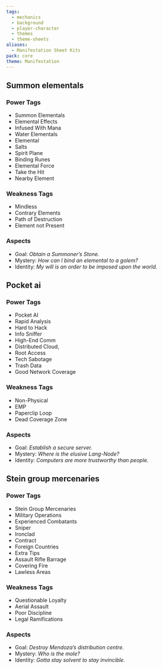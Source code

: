 ```yaml
---
tags:
  - mechanics
  - background
  - player-character
  - themes
  - theme-sheets
aliases:
  - Manifestation Sheet Kits
pack: core
theme: Manifestation
---
```



## Summon elementals
### Power Tags
- Summon Elementals
- Elemental Effects
- Infused With Mana
- Water Elementals
- Elemental
- Salts
- Spirit Plane
- Binding Runes
- Elemental Force
- Take the Hit
- Nearby Element

### Weakness Tags
- Mindless
- Contrary Elements
- Path of Destruction
- Element not Present

### Aspects
- Goal: *Obtain a Summoner’s Stone.*
- Mystery: *How can I bind an elemental to a golem?*
- Identity: *My will is an order to be imposed upon the world.*

## Pocket ai
### Power Tags
- Pocket AI
- Rapid Analysis
- Hard to Hack
- Info Sniffer
- High-End Comm
- Distributed Cloud,
- Root Access
- Tech Sabotage
- Trash Data
- Good Network Coverage

### Weakness Tags
- Non-Physical
- EMP
- Paperclip Loop
- Dead Coverage Zone

### Aspects
- Goal: *Establish a secure server.*
- Mystery: *Where is the elusive Lang-Node?*
- Identity: *Computers are more trustworthy than people.*

## Stein group mercenaries
### Power Tags
- Stein Group Mercenaries
- Military Operations
- Experienced Combatants
- Sniper
- Ironclad
- Contract
- Foreign Countries
- Extra Tips
- Assault Rifle Barrage
- Covering Fire
- Lawless Areas

### Weakness Tags
- Questionable Loyalty
- Aerial Assault
- Poor Discipline
- Legal Ramifications

### Aspects
- Goal: *Destroy Mendoza’s distribution centre.*
- Mystery: *Who is the mole?*
- Identity: *Gotta stay solvent to stay invincible.*
